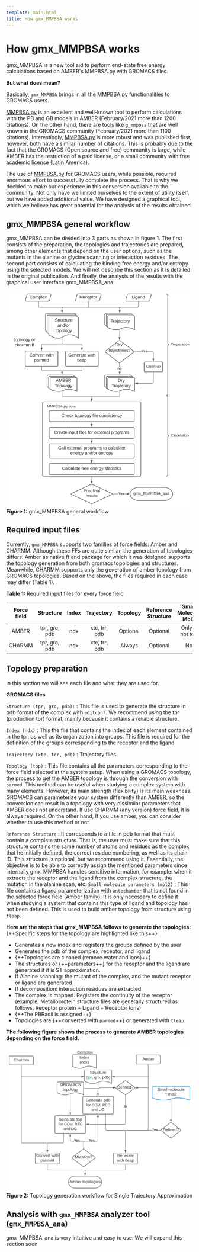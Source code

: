 ```yaml
---
template: main.html
title: How gmx_MMPBSA works
---
```


# How gmx_MMPBSA works

gmx_MMPBSA is a new tool aid to perform end-state free energy calculations based on AMBER's MMPBSA.py with GROMACS 
files.

**But what does mean?**

Basically, `gmx_MMPBSA` brings in all the [MMPBSA.py][1] functionalities to GROMACS users. 

[MMPBSA.py][1] is an excellent and well-known tool to perform calculations with the PB and GB models in 
AMBER (February/2021 more than 1200 citations). On the other hand, there are tools like `g_mmpbsa` that are well 
known in the GROMACS community (February/2021 more than 1100 citations). Interestingly, [MMPBSA.py][1] is more robust 
and was published first, however, both have a similar number of citations. This is probably due to the fact that the 
GROMACS (Open source and free) community is large, while AMBER has the restriction of a paid license, or a small 
community with free academic license (Latin America).

The use of [MMPBSA.py][1] for GROMACS users, while possible, required enormous effort to successfully complete the 
process. That is why we decided to make our experience in this conversion available to the community. Not only have 
we limited ourselves to the extent of utility itself, but we have added additional value. We have designed a 
graphical tool, which we believe has great potential for the analysis of the results obtained


## gmx_MMPBSA general workflow

gmx_MMPBSA can be divided into 3 parts as shown in figure 1. The first consists of the preparation, the topologies 
and trajectories are prepared, among other elements that depend on the user options, such as the mutants in the 
alanine or glycine scanning or interaction residues. The second part consists of calculating the binding free energy 
and/or entropy using the selected models. We will not describe this section as it is detailed in the original 
publication. And finally, the analysis of the results with the graphical user interface gmx_MMPBSA_ana.

  



![Placeholder](assets/images/workflow.svg)
**Figure 1:** gmx_MMPBSA general workflow

## Required input files

Currently, `gmx_MMPBSA` supports two families of force fields: Amber and CHARMM. Although these FFs are quite similar, 
the generation of topologies differs. Amber as native ff and package for which it was designed supports the 
topology generation from both gromacs topologies and structures. Meanwhile, CHARMM supports only the generation of 
amber topology from GROMACS topologies. Based on the above, the files required in each case may differ (Table 1).

**Table 1:** Required input files for every force field 

| Force field | Structure | Index | Trajectory | Topology | Reference Structure | Small Molecule Mol2 |
|:---:|:---:|:---:|:---:|:---:|:---:|:---:|
| AMBER | tpr, gro, pdb | ndx | xtc, trr, pdb | Optional | Optional | Only if not top |
| CHARMM | tpr, gro, pdb | ndx | xtc, trr, pdb | Always | Optional | No|

## Topology preparation

In this section we will see each file and what they are used for.

**GROMACS files**

`Structure (tpr, gro, pdb):`
:   This file is used to generate the structure in pdb format of the complex with `editconf`. We recommend using the 
    tpr (production tpr) format, mainly because it contains a reliable structure.

`Index (ndx)` 
:   This the file that contains the index of each element contained in the tpr, as well as its organization into 
    groups. This file is required for the definition of the groups corresponding to the receptor and the ligand.

`Trajectory (xtc, trr, pdb)`
:   Trajectory files.

`Topology (top)`
:   This file contains all the parameters corresponding to the force field selected at the system setup. When using 
    a GROMACS topology, the process to get the AMBER topology is through the conversion with `parmed`. This method 
    can be useful when studying a complex system with many elements. However, its main strength (flexibility) is its 
    main weakness. GROMACS can parameterize your system differently than AMBER, so the conversion can result in a 
    topology with very dissimilar parameters that AMBER does not understand. If use CHARMM (any version) force field,
    it is always required. On the other hand, If you use amber, you can consider whether to use this method or not.

`Reference Structure`
:   It corresponds to a file in pdb format that must contain a complete structure. That is, the user must make sure 
    that this structure contains the same number of atoms and residues as the complex that he initially defined, the 
    correct residue numbering, as well as its chain ID. This structure is optional, but we recommend using it. 
    Essentially, the objective is to be able to correctly assign the mentioned parameters since internally 
    gmx_MMPBSA handles sensitive information, for example: when it extracts the receptor and the ligand from the 
    complex structure, the mutation in the alanine scan, etc.
`Small molecule parameters (mol2)`
:   This file contains a ligand parameterization with `antechamber` that is not found in the selected force field 
    (Amber family). It is only necessary to define it when studying a system that contains this type of ligand and 
    topology has not been defined. This is used to build amber topology from structure using `tleap`.

**Here are the steps that gmx_MMPBSA follows to generate the topologies:**
{++Specific steps for the topology are highlighted like this++}

- Generates a new index and registers the groups defined by the user
- Generates the pdb of the complex, receptor, and ligand
- {++Topologies are cleaned (remove water and ions)++}
- The structures or {++parameters++} for the receptor and the ligand are generated if it is ST approximation.
- If Alanine scanning: the mutant of the complex, and the mutant receptor or ligand are generated
- If decomposition: interaction residues are extracted
- The complex is mapped. Registers the continuity of the receptor (example: Metalloprotein structure files are 
  generally structured as follows: Receptor protein + Ligand + Receptor Ions)
- {++The PBRadii is assigned++}
- Topologies are {++converted with `parmed`++} or generated with `tleap`


**The following figure shows the process to generate AMBER topologies depending on the force field.** 

![Placeholder](assets/images/topgeneration.svg)
**Figure 2:** Topology generation workflow for Single Trajectory Approximation 

## Analysis with `gmx_MMPBSA` analyzer tool (`gmx_MMPBSA_ana`)
gmx_MMPBSA_ana is very intuitive and easy to use. We will expand this section soon

[1]: https://pubs.acs.org/doi/10.1021/ct300418h